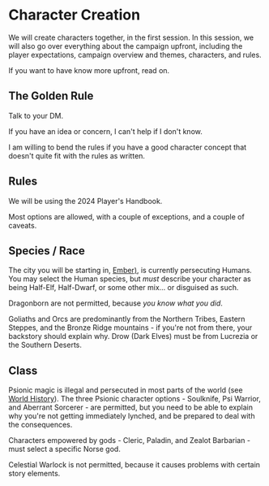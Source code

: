 <CampaignSpecific :campaign="'blood-and-ash'" :other="'../campaign-open-skies/character-creation.md'" />

# Character Creation

We will create characters together, in the first session. In this session, we will also go over everything about the campaign upfront, including the player expectations, campaign overview and themes, characters, and rules.

If you want to have know more upfront, read on.
## The Golden Rule
Talk to your DM.

If you have an idea or concern, I can't help if I don't know.

I am willing to bend the rules if you have a good character concept that doesn't quite fit with the rules as written.
## Rules
We will be using the 2024 Player's Handbook.

Most options are allowed, with a couple of exceptions, and a couple of caveats.
## Species / Race
The city you will be starting in, [Ember)](../world/world-overview.md), is currently persecuting Humans. You may select the Human species, but _must_ describe your character as being Half-Elf, Half-Dwarf, or some other mix... or disguised as such.

Dragonborn are not permitted, because _you know what you did_.

Goliaths and Orcs are predominantly from the Northern Tribes, Eastern Steppes, and the Bronze Ridge mountains - if you're not from there, your backstory should explain why. Drow (Dark Elves) must be from Lucrezia or the Southern Deserts.
## Class
Psionic magic is illegal and persecuted in most parts of the world (see [World History](../world/world-overview.md#history)). The three Psionic character options - Soulknife, Psi Warrior, and Aberrant Sorcerer - are permitted, but you need to be able to explain why you're not getting immediately lynched, and be prepared to deal with the consequences.

Characters empowered by gods - Cleric, Paladin, and Zealot Barbarian - must select a specific Norse god.

Celestial Warlock is not permitted, because it causes problems with certain story elements.
